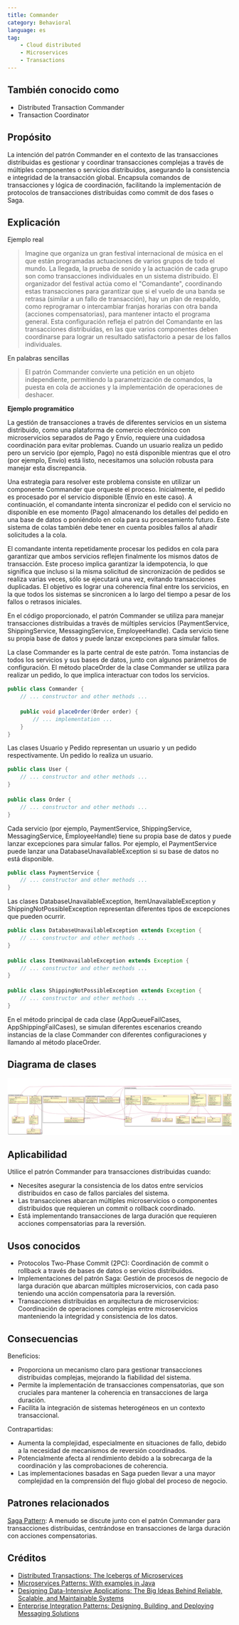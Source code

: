 ```yaml
---
title: Commander
category: Behavioral
language: es
tag:
    - Cloud distributed
    - Microservices
    - Transactions
---
```


## También conocido como

* Distributed Transaction Commander
* Transaction Coordinator

## Propósito

La intención del patrón Commander en el contexto de las transacciones distribuidas es gestionar y coordinar transacciones complejas a través de múltiples componentes o servicios distribuidos, asegurando la consistencia e integridad de la transacción global. Encapsula comandos de transacciones y lógica de coordinación, facilitando la implementación de protocolos de transacciones distribuidas como commit de dos fases o Saga.

## Explicación

Ejemplo real

> Imagine que organiza un gran festival internacional de música en el que están programadas actuaciones de varios grupos de todo el mundo. La llegada, la prueba de sonido y la actuación de cada grupo son como transacciones individuales en un sistema distribuido. El organizador del festival actúa como el "Comandante", coordinando estas transacciones para garantizar que si el vuelo de una banda se retrasa (similar a un fallo de transacción), hay un plan de respaldo, como reprogramar o intercambiar franjas horarias con otra banda (acciones compensatorias), para mantener intacto el programa general. Esta configuración refleja el patrón del Comandante en las transacciones distribuidas, en las que varios componentes deben coordinarse para lograr un resultado satisfactorio a pesar de los fallos individuales.

En palabras sencillas

> El patrón Commander convierte una petición en un objeto independiente, permitiendo la parametrización de comandos, la puesta en cola de acciones y la implementación de operaciones de deshacer.

**Ejemplo programático**

La gestión de transacciones a través de diferentes servicios en un sistema distribuido, como una plataforma de comercio electrónico con microservicios separados de Pago y Envío, requiere una cuidadosa coordinación para evitar problemas. Cuando un usuario realiza un pedido pero un servicio (por ejemplo, Pago) no está disponible mientras que el otro (por ejemplo, Envío) está listo, necesitamos una solución robusta para manejar esta discrepancia.

Una estrategia para resolver este problema consiste en utilizar un componente Commander que orqueste el proceso. Inicialmente, el pedido es procesado por el servicio disponible (Envío en este caso). A continuación, el comandante intenta sincronizar el pedido con el servicio no disponible en ese momento (Pago) almacenando los detalles del pedido en una base de datos o poniéndolo en cola para su procesamiento futuro. Este sistema de colas también debe tener en cuenta posibles fallos al añadir solicitudes a la cola.

El comandante intenta repetidamente procesar los pedidos en cola para garantizar que ambos servicios reflejen finalmente los mismos datos de transacción. Este proceso implica garantizar la idempotencia, lo que significa que incluso si la misma solicitud de sincronización de pedidos se realiza varias veces, sólo se ejecutará una vez, evitando transacciones duplicadas. El objetivo es lograr una coherencia final entre los servicios, en la que todos los sistemas se sincronicen a lo largo del tiempo a pesar de los fallos o retrasos iniciales.

En el código proporcionado, el patrón Commander se utiliza para manejar transacciones distribuidas a través de múltiples servicios (PaymentService, ShippingService, MessagingService, EmployeeHandle). Cada servicio tiene su propia base de datos y puede lanzar excepciones para simular fallos.

La clase Commander es la parte central de este patrón. Toma instancias de todos los servicios y sus bases de datos, junto con algunos parámetros de configuración. El método placeOrder de la clase Commander se utiliza para realizar un pedido, lo que implica interactuar con todos los servicios.

```java
public class Commander {
    // ... constructor and other methods ...

    public void placeOrder(Order order) {
        // ... implementation ...
    }
}
```

Las clases Usuario y Pedido representan un usuario y un pedido respectivamente. Un pedido lo realiza un usuario.

```java
public class User {
    // ... constructor and other methods ...
}

public class Order {
    // ... constructor and other methods ...
}
```

Cada servicio (por ejemplo, PaymentService, ShippingService, MessagingService, EmployeeHandle) tiene su propia base de datos y puede lanzar excepciones para simular fallos. Por ejemplo, el PaymentService puede lanzar una DatabaseUnavailableException si su base de datos no está disponible.

```java
public class PaymentService {
    // ... constructor and other methods ...
}
```

Las clases DatabaseUnavailableException, ItemUnavailableException y ShippingNotPossibleException representan diferentes tipos de excepciones que pueden ocurrir.

```java
public class DatabaseUnavailableException extends Exception {
    // ... constructor and other methods ...
}

public class ItemUnavailableException extends Exception {
    // ... constructor and other methods ...
}

public class ShippingNotPossibleException extends Exception {
    // ... constructor and other methods ...
}
```

En el método principal de cada clase (AppQueueFailCases, AppShippingFailCases), se simulan diferentes escenarios creando instancias de la clase Commander con diferentes configuraciones y llamando al método placeOrder.

## Diagrama de clases

![alt text](./etc/commander.urm.png "Commander class diagram")

## Aplicabilidad

Utilice el patrón Commander para transacciones distribuidas cuando:

* Necesites asegurar la consistencia de los datos entre servicios distribuidos en caso de fallos parciales del sistema.
* Las transacciones abarcan múltiples microservicios o componentes distribuidos que requieren un commit o rollback coordinado.
* Está implementando transacciones de larga duración que requieren acciones compensatorias para la reversión.

## Usos conocidos

* Protocolos Two-Phase Commit (2PC): Coordinación de commit o rollback a través de bases de datos o servicios distribuidos.
* Implementaciones del patrón Saga: Gestión de procesos de negocio de larga duración que abarcan múltiples microservicios, con cada paso teniendo una acción compensatoria para la reversión.
* Transacciones distribuidas en arquitectura de microservicios: Coordinación de operaciones complejas entre microservicios manteniendo la integridad y consistencia de los datos.

## Consecuencias

Beneficios:

* Proporciona un mecanismo claro para gestionar transacciones distribuidas complejas, mejorando la fiabilidad del sistema.
* Permite la implementación de transacciones compensatorias, que son cruciales para mantener la coherencia en transacciones de larga duración.
* Facilita la integración de sistemas heterogéneos en un contexto transaccional.

Contrapartidas:

* Aumenta la complejidad, especialmente en situaciones de fallo, debido a la necesidad de mecanismos de reversión coordinados.
* Potencialmente afecta al rendimiento debido a la sobrecarga de la coordinación y las comprobaciones de coherencia.
* Las implementaciones basadas en Saga pueden llevar a una mayor complejidad en la comprensión del flujo global del proceso de negocio.

## Patrones relacionados

[Saga Pattern](https://java-design-patterns.com/patterns/saga/): A menudo se discute junto con el patrón Commander para transacciones distribuidas, centrándose en transacciones de larga duración con acciones compensatorias.

## Créditos

* [Distributed Transactions: The Icebergs of Microservices](https://www.grahamlea.com/2016/08/distributed-transactions-microservices-icebergs/)
* [Microservices Patterns: With examples in Java](https://amzn.to/4axjnYW)
* [Designing Data-Intensive Applications: The Big Ideas Behind Reliable, Scalable, and Maintainable Systems](https://amzn.to/4axHwOV)
* [Enterprise Integration Patterns: Designing, Building, and Deploying Messaging Solutions](https://amzn.to/4aATcRe)
